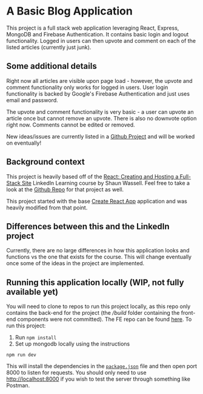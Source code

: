 # A Basic Blog Application

This project is a full stack web application leveraging React, Express, MongoDB and Firebase Authentication. It contains basic login and logout functionality. Logged in users can then upvote and comment on each of the listed articles (currently just junk).

## Some additional details

Right now all articles are visible upon page load - however, the upvote and comment functionality only works for logged in users. User login functionality is backed by Google's Firebase Authentication and just uses email and password.

The upvote and comment functionality is very basic - a user can upvote an article once but cannot remove an upvote. There is also no downvote option right now. Comments cannot be edited or removed.

New ideas/issues are currently listed in a [Github Project]() and will be worked on eventually!

## Background context

This project is heavily based off of the [React: Creating and Hosting a Full-Stack Site](https://www.linkedin.com/learning/react-creating-and-hosting-a-full-stack-site-15153869?contextUrn=urn%3Ali%3AlyndaLearningPath%3A593715e0498e9e9be7fb8506&u=103733490) LinkedIn Learning course by Shaun Wassell. Feel free to take a look at the [Github Repo](https://github.com/LinkedInLearning/react-creating-and-hosting-a-full-stack-site-3209140) for that project as well.

This project started with the base [Create React App](https://github.com/facebook/create-react-app) application and was heavily modified from that point.

## Differences between this and the LinkedIn project

Currently, there are no large differences in how this application looks and functions vs the one that exists for the course. This will change eventually once some of the ideas in the project are implemented.

## Running this application locally (WIP, not fully available yet)

You will need to clone to repos to run this project locally, as this repo only contains the back-end for the project (the */build* folder containing the front-end components were not committed). The FE repo can be found [here](). To run this project:

1. Run `npm install`
2. Set up mongodb locally using the instructions 
```
npm run dev
```

This will install the dependencies in the [`package.json`](/my-blog-backend/package.json) file and then open port 8000 to listen for requests. You should only need to use [http://localhost:8000](http://localhost:8000) if you wish to test the server through something like Postman.